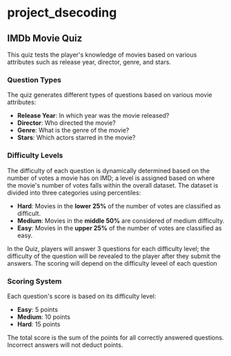 # project_dsecoding

## IMDb Movie Quiz

This quiz tests the player's knowledge of movies based on various attributes such as release year, director, genre, and stars.

### Question Types

The quiz generates different types of questions based on various movie attributes:

- **Release Year**: In which year was the movie released?
- **Director**: Who directed the movie?
- **Genre**: What is the genre of the movie?
- **Stars**: Which actors starred in the movie?

### Difficulty Levels

The difficulty of each question is dynamically determined based on the number of votes a movie has on IMD; a level is assigned based on where the movie's number of votes falls within the overall dataset. The dataset is divided into three categories using percentiles:

- **Hard**: Movies in the **lower 25%** of the number of votes are classified as difficult.
- **Medium**: Movies in the **middle 50%** are considered of medium difficulty.
- **Easy**: Movies in the **upper 25%** of the number of votes are classified as easy.

In the Quiz, players will answer 3 questions for each difficulty level; the difficulty of the question will be revealed to the player after they submit the answers.
The scoring will depend on the difficulty leveel of each question

### Scoring System

Each question's score is based on its difficulty level:

- **Easy**: 5 points
- **Medium**: 10 points
- **Hard**: 15 points

The total score is the sum of the points for all correctly answered questions. Incorrect answers will not deduct points.